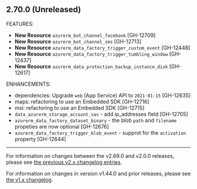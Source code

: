 ## 2.70.0 (Unreleased)

FEATURES:

* **New Resource** `azurerm_bot_channel_facebook` [GH-12709]
* **New Resource** `azurerm_bot_channel_sms` [GH-12713]
* **New Resource** `azurerm_data_factory_trigger_custom_event` [GH-12448]
* **New Resource** `azurerm_data_factory_trigger_tumbling_window` [GH-12437]
* **New Resource** `azurerm_data_protection_backup_instance_disk` [GH-12617]

ENHANCEMENTS:

* dependencies: Upgrade `web` (App Service) API to `2021-01-15` [GH-12635]
* maps: refactoring to use an Embedded SDK [GH-12716]
* msi: refactoring to use an Embedded SDK [GH-12715]
* `data_azurerm_storage_account_sas` - add ip_addresses field [GH-12705]
* `azurerm_data_factory_dataset_binary` - the blob `path` and `filename` propeties are now optional [GH-12676]
* `azurerm_data_factory_trigger_blob_event` - supprot for the `activation` property [GH-12644]

---

For information on changes between the v2.69.0 and v2.0.0 releases, please see [the previous v2.x changelog entries](https://github.com/terraform-providers/terraform-provider-azurerm/blob/master/CHANGELOG-v2.md).

For information on changes in version v1.44.0 and prior releases, please see [the v1.x changelog](https://github.com/terraform-providers/terraform-provider-azurerm/blob/master/CHANGELOG-v1.md).
